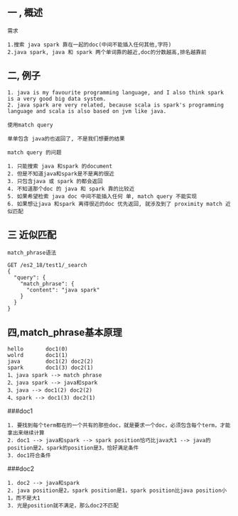 ## 一 , 概述
``需求``
````
1.搜索 java spark 靠在一起的doc(中间不能插入任何其他,字符)
2.java spark, java 和 spark 两个单词靠的越近,doc的分数越高,排名越靠前
````
## 二, 例子
````
1. java is my favourite programming language, and I also think spark is a very good big data system.
2. java spark are very related, because scala is spark's programming language and scala is also based on jvm like java.
````

``使用match query ``
````
单单包含 java的也返回了, 不是我们想要的结果
````

``match query 的问题``
````
1. 只能搜索 java 和spark 的document
2. 但是不知道java和spark是不是离的很近
3. 只包含java 或 spark 的都会返回
4. 不知道那个doc 的 java 和 spark 靠的比较近
5. 如果希望检索 java doc 中间不能插入任何 单, match query 不能实现
6. 如果想让java 和spark 离得很近的doc 优先返回, 就涉及到了 proximity match 近似匹配
````

## 三 近似匹配
``match_phrase语法``
````
GET /es2_18/test1/_search
{
  "query": {
    "match_phrase": {
      "content": "java spark"
    }
  }
}
````

## 四,match_phrase基本原理
````
hello 		doc1(0)		
wolrd		doc1(1)
java		doc1(2) doc2(2)
spark		doc1(3) doc2(1)
1、java spark --> match phrase
2、java spark --> java和spark
3、java --> doc1(2) doc2(2)
4、spark --> doc1(3) doc2(1)
````

###doc1
````
1. 要找到每个term都在的一个共有的那些doc，就是要求一个doc，必须包含每个term，才能拿出来继续计算
2. doc1 --> java和spark --> spark position恰巧比java大1 --> java的position是2，spark的position是3，恰好满足条件
3. doc1符合条件
````

###doc2
````
1. doc2 --> java和spark
2. java position是2，spark position是1，spark position比java position小1，而不是大1
3. 光是position就不满足，那么doc2不匹配
````
